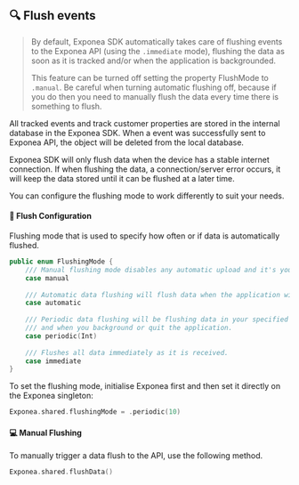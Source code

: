 ## 🔍 Flush events

> By default, Exponea SDK automatically takes care of flushing events to the Exponea API (using the `.immediate` mode), flushing the data as soon as it is tracked and/or when the application is backgrounded. 
> 
> This feature can be turned off setting the property FlushMode to `.manual`. Be careful when turning automatic flushing off, because if you do then you need to manually flush the data every time there is something to flush.

All tracked events and track customer properties are stored in the internal database in the Exponea SDK. When a event was successfully sent to Exponea API, the object will be deleted from the local database.

Exponea SDK will only flush data when the device has a stable internet connection. If when flushing the data, a connection/server error occurs,  it will keep the data stored until it can be flushed at a later time.

You can configure the flushing mode to work differently to suit your needs.

#### 🔧 Flush Configuration

Flushing mode that is used to specify how often or if data is automatically flushed.

```swift
public enum FlushingMode {
    /// Manual flushing mode disables any automatic upload and it's your responsibility to flush data.
    case manual
    
    /// Automatic data flushing will flush data when the application will resign active state.
    case automatic
    
    /// Periodic data flushing will be flushing data in your specified interval (in seconds)
    /// and when you background or quit the application.
    case periodic(Int)
    
    /// Flushes all data immediately as it is received.
    case immediate
}
```

To set the flushing mode, initialise Exponea first and then set it directly on the Exponea singleton:

```swift
Exponea.shared.flushingMode = .periodic(10)
```

#### 💻 Manual Flushing

To manually trigger a data flush to the API, use the following method.

```swift
Exponea.shared.flushData()
```
